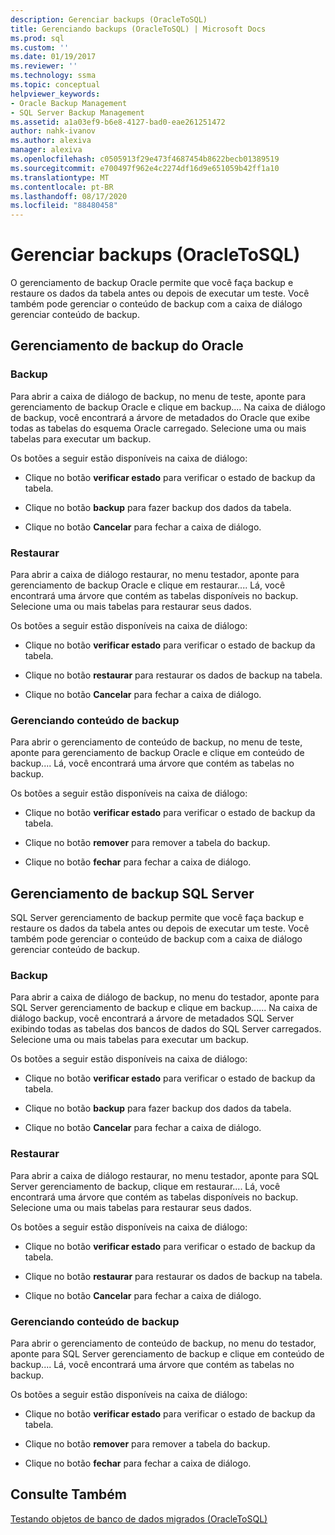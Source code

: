 ```yaml
---
description: Gerenciar backups (OracleToSQL)
title: Gerenciando backups (OracleToSQL) | Microsoft Docs
ms.prod: sql
ms.custom: ''
ms.date: 01/19/2017
ms.reviewer: ''
ms.technology: ssma
ms.topic: conceptual
helpviewer_keywords:
- Oracle Backup Management
- SQL Server Backup Management
ms.assetid: a1a03ef9-b6e8-4127-bad0-eae261251472
author: nahk-ivanov
ms.author: alexiva
manager: alexiva
ms.openlocfilehash: c0505913f29e473f4687454b8622becb01389519
ms.sourcegitcommit: e700497f962e4c2274df16d9e651059b42ff1a10
ms.translationtype: MT
ms.contentlocale: pt-BR
ms.lasthandoff: 08/17/2020
ms.locfileid: "88480458"
---
```

# <a name="managing-backups-oracletosql"></a>Gerenciar backups (OracleToSQL)
O gerenciamento de backup Oracle permite que você faça backup e restaure os dados da tabela antes ou depois de executar um teste. Você também pode gerenciar o conteúdo de backup com a caixa de diálogo gerenciar conteúdo de backup.  
  
## <a name="oracle-backup-management"></a>Gerenciamento de backup do Oracle  
  
### <a name="backup"></a>Backup  
Para abrir a caixa de diálogo de backup, no menu de teste, aponte para gerenciamento de backup Oracle e clique em backup.... Na caixa de diálogo de backup, você encontrará a árvore de metadados do Oracle que exibe todas as tabelas do esquema Oracle carregado. Selecione uma ou mais tabelas para executar um backup.  
  
Os botões a seguir estão disponíveis na caixa de diálogo:  
  
-   Clique no botão **verificar estado** para verificar o estado de backup da tabela.  
  
-   Clique no botão **backup** para fazer backup dos dados da tabela.  
  
-   Clique no botão **Cancelar** para fechar a caixa de diálogo.  
  
### <a name="restore"></a>Restaurar  
Para abrir a caixa de diálogo restaurar, no menu testador, aponte para gerenciamento de backup Oracle e clique em restaurar.... Lá, você encontrará uma árvore que contém as tabelas disponíveis no backup. Selecione uma ou mais tabelas para restaurar seus dados.  
  
Os botões a seguir estão disponíveis na caixa de diálogo:  
  
-   Clique no botão **verificar estado** para verificar o estado de backup da tabela.  
  
-   Clique no botão **restaurar** para restaurar os dados de backup na tabela.  
  
-   Clique no botão **Cancelar** para fechar a caixa de diálogo.  
  
### <a name="managing-backup-contents"></a>Gerenciando conteúdo de backup  
Para abrir o gerenciamento de conteúdo de backup, no menu de teste, aponte para gerenciamento de backup Oracle e clique em conteúdo de backup.... Lá, você encontrará uma árvore que contém as tabelas no backup.  
  
Os botões a seguir estão disponíveis na caixa de diálogo:  
  
-   Clique no botão **verificar estado** para verificar o estado de backup da tabela.  
  
-   Clique no botão **remover** para remover a tabela do backup.  
  
-   Clique no botão **fechar** para fechar a caixa de diálogo.  
  
## <a name="sql-server-backup-management"></a>Gerenciamento de backup SQL Server  
SQL Server gerenciamento de backup permite que você faça backup e restaure os dados da tabela antes ou depois de executar um teste. Você também pode gerenciar o conteúdo de backup com a caixa de diálogo gerenciar conteúdo de backup.  
  
### <a name="backup"></a>Backup  
Para abrir a caixa de diálogo de backup, no menu do testador, aponte para SQL Server gerenciamento de backup e clique em backup...... Na caixa de diálogo backup, você encontrará a árvore de metadados SQL Server exibindo todas as tabelas dos bancos de dados do SQL Server carregados. Selecione uma ou mais tabelas para executar um backup.  
  
Os botões a seguir estão disponíveis na caixa de diálogo:  
  
-   Clique no botão **verificar estado** para verificar o estado de backup da tabela.  
  
-   Clique no botão **backup** para fazer backup dos dados da tabela.  
  
-   Clique no botão **Cancelar** para fechar a caixa de diálogo.  
  
### <a name="restore"></a>Restaurar  
Para abrir a caixa de diálogo restaurar, no menu testador, aponte para SQL Server gerenciamento de backup, clique em restaurar.... Lá, você encontrará uma árvore que contém as tabelas disponíveis no backup. Selecione uma ou mais tabelas para restaurar seus dados.  
  
Os botões a seguir estão disponíveis na caixa de diálogo:  
  
-   Clique no botão **verificar estado** para verificar o estado de backup da tabela.  
  
-   Clique no botão **restaurar** para restaurar os dados de backup na tabela.  
  
-   Clique no botão **Cancelar** para fechar a caixa de diálogo.  
  
### <a name="managing-backup-contents"></a>Gerenciando conteúdo de backup  
Para abrir o gerenciamento de conteúdo de backup, no menu do testador, aponte para SQL Server gerenciamento de backup e clique em conteúdo de backup.... Lá, você encontrará uma árvore que contém as tabelas no backup.  
  
Os botões a seguir estão disponíveis na caixa de diálogo:  
  
-   Clique no botão **verificar estado** para verificar o estado de backup da tabela.  
  
-   Clique no botão **remover** para remover a tabela do backup.  
  
-   Clique no botão **fechar** para fechar a caixa de diálogo.  
  
## <a name="see-also"></a>Consulte Também  
[Testando objetos de banco de dados migrados &#40;OracleToSQL&#41;](../../ssma/oracle/testing-migrated-database-objects-oracletosql.md)  
  
